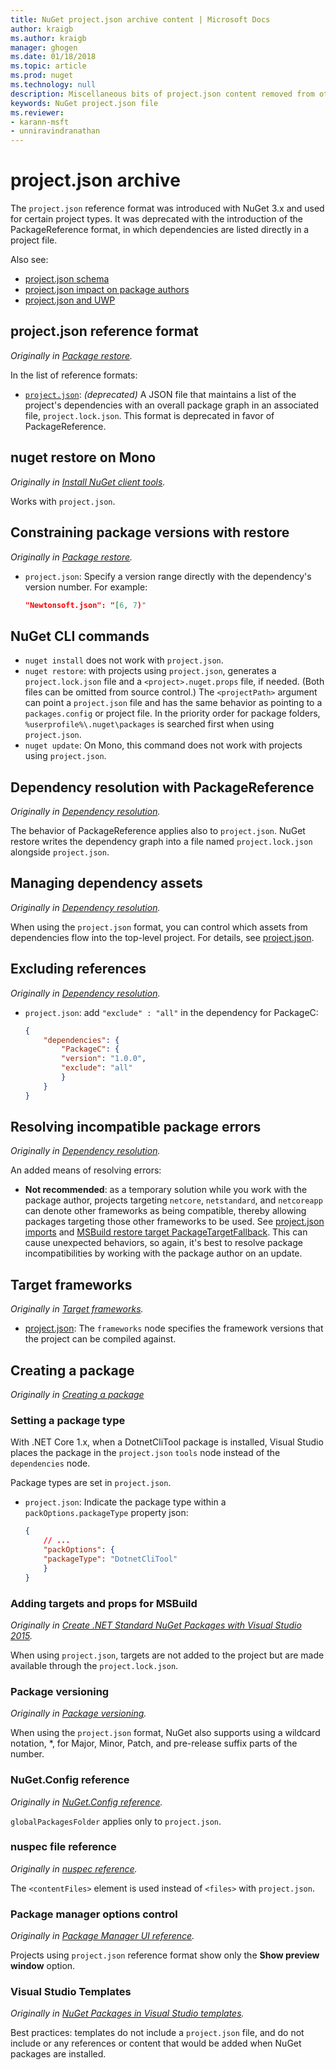 ```yaml
---
title: NuGet project.json archive content | Microsoft Docs
author: kraigb
ms.author: kraigb
manager: ghogen
ms.date: 01/18/2018
ms.topic: article
ms.prod: nuget
ms.technology: null
description: Miscellaneous bits of project.json content removed from other areas of the NuGet documentation.
keywords: NuGet project.json file
ms.reviewer:
- karann-msft
- unniravindranathan
---
```


# project.json archive

The `project.json` reference format was introduced with NuGet 3.x and used for certain project types. It was deprecated with the introduction of the PackageReference format, in which dependencies are listed directly in a project file.

Also see:

- [project.json schema](project-json.md)
- [project.json impact on package authors](project-json-impact.md)
- [project.json and UWP](project-json-and-uwp.md)

## project.json reference format

*Originally in [Package restore](../what-is-nuget.md).*

In the list of reference formats:

- [`project.json`](Schema/project-json.md): *(deprecated)* A JSON file that maintains a list of the project's dependencies with an overall package graph in an associated file, `project.lock.json`. This format is deprecated in favor of PackageReference.

## nuget restore on Mono

*Originally in [Install NuGet client tools](../guides/install-nuget.md).*

Works with `project.json`.

## Constraining package versions with restore

*Originally in [Package restore](consume-packages/package-restore.md#constraining-package-versions-with-restore).*

- `project.json`: Specify a version range directly with the dependency's version number. For example:

    ```json
    "Newtonsoft.json": "[6, 7)"
    ```

## NuGet CLI commands

- `nuget install` does not work with `project.json`.
- `nuget restore`: with projects using `project.json`, generates a `project.lock.json` file and a `<project>.nuget.props` file, if needed. (Both files can be omitted from source control.) The `<projectPath>` argument can point a `project.json` file and has the same behavior as pointing to a `packages.config` or project file. In the priority order for package folders, `%userprofile%\.nuget\packages` is searched first when using `project.json`.
- `nuget update`: On Mono, this command does not work with projects using `project.json`.

## Dependency resolution with PackageReference

*Originally in [Dependency resolution](../Consume-Packages/dependency-resolution.md#dependency-resolution-with-packagereference).*

The behavior of PackageReference applies also to `project.json`. NuGet restore writes the dependency graph into a file named `project.lock.json` alongside `project.json`.

## Managing dependency assets

*Originally in [Dependency resolution](../Consume-Packages/dependency-resolution.md#managing-dependency-assets).*

When using the `project.json` format, you can control which assets from dependencies flow into the top-level project. For details, see [project.json](project-json.md).

## Excluding references

*Originally in [Dependency resolution](../Consume-Packages/dependency-resolution.md#excluding-references).*

- `project.json`: add `"exclude" : "all"` in the dependency for PackageC:

    ```json
    {
        "dependencies": {
            "PackageC": {
            "version": "1.0.0",
            "exclude": "all"
            }
        }
    }
    ```

## Resolving incompatible package errors

*Originally in [Dependency resolution](../Consume-Packages/dependency-resolution.md#resolving-incompatible-package-errors).*

An added means of resolving errors:

- **Not recommended**: as a temporary solution while you work with the package author, projects targeting `netcore`, `netstandard`, and `netcoreapp` can denote other frameworks as being compatible, thereby allowing packages targeting those other frameworks to be used. See [project.json imports](project-json.md#imports) and [MSBuild restore target PackageTargetFallback](../schema/msbuild-targets.md#packagetargetfallback). This can cause unexpected behaviors, so again, it's best to resolve package incompatibilities by working with the package author on an update.

## Target frameworks

*Originally in [Target frameworks](../schema/target-frameworks.md).*

- [project.json](project-json.md): The `frameworks` node specifies the framework versions that the project can be compiled against.

## Creating a package

*Originally in [Creating a package](../Create-Packages/creating-a-package.md)*

### Setting a package type

With .NET Core 1.x, when a DotnetCliTool package is installed, Visual Studio places the package in the `project.json` `tools` node instead of the `dependencies` node.

Package types are set in `project.json`.

- `project.json`: Indicate the package type within a `packOptions.packageType` property json:

    ```json
    {
        // ...
        "packOptions": {
        "packageType": "DotnetCliTool"
        }
    }
    ```

### Adding targets and props for MSBuild

*Originally in [Create .NET Standard NuGet Packages with Visual Studio 2015](../guides/create-net-standard-packages-vs2015.md).*

When using `project.json`, targets are not added to the project but are made available through the `project.lock.json`.

### Package versioning

*Originally in [Package versioning](../reference/package-versioning.md).*

When using the `project.json` format, NuGet also supports using a wildcard notation, \*, for Major, Minor, Patch, and pre-release suffix parts of the number.

### NuGet.Config reference

*Originally in [NuGet.Config reference](../schema/nuget-config-file.md).*

`globalPackagesFolder` applies only to `project.json`.

### nuspec file reference

*Originally in [nuspec reference](../schema/nuspec.md).*

The `<contentFiles>` element is used instead of `<files>` with `project.json`.

### Package manager options control

*Originally in [Package Manager UI reference](../tools/Package-Manager-UI.md).*

Projects using `project.json` reference format show only the **Show preview window** option.

### Visual Studio Templates

*Originally in [NuGet Packages in Visual Studio templates](../Visual-Studio-Extensibility/visual-studio-templates.md).*

Best practices: templates do not include a `project.json` file, and do not include or any references or content that would be added when NuGet packages are installed.